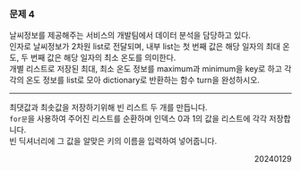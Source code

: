 ### 문제 4
날씨정보를 제공해주는 서비스의 개발팀에서 데이터 분석을 담당하고 있다.  
인자로 날씨정보가 2차원 list로 전달되며, 내부 list는 첫 번째 값은 해당 일자의 최대 온도, 두 번째 값은 해당 일자의 최소 온도를 의미한다.  
개별 리스트로 저장된 최대, 최소 온도 정보를 maximum과 minimum을 key로 하고 각각의 온도 정보를 list로 모아 dictionary로 반환하는 함수 turn을 완성하시오.

---
최댓값과 최솟값을 저장하기위해 빈 리스트 두 개를 만듭니다.  
`for문`을 사용하여 주어진 리스트를 순환하며 인덱스 0과 1의 값을 리스트에 각각 저장합니다.  
빈 딕셔너리에 그 값을 알맞은 키의 이름을 입력하여 넣어줍니다.
<div style="text-align: right">20240129</div>